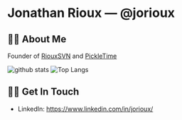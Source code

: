 # Jonathan Rioux &mdash; @jorioux

## 🧑🏻 About Me

Founder of [RiouxSVN](https://riouxsvn.com) and [PickleTime](https://pickletime.app)

![github stats](https://github-readme-stats.vercel.app/api?username=jorioux&show_icons=true&hide=stars)
![Top Langs](https://github-readme-stats.vercel.app/api/top-langs/?username=jorioux&layout=compact)

## 🤙🏻 Get In Touch
- LinkedIn: https://www.linkedin.com/in/jorioux/
